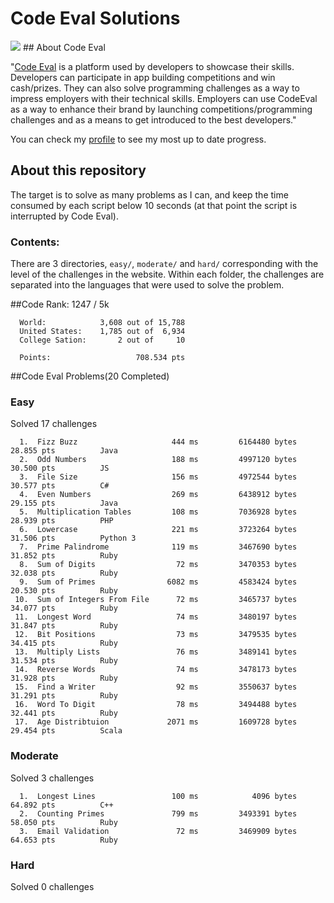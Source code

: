 # Code Eval Solutions
<img src="http://tech.co/wp-content/uploads/2012/06/codeEval.jpg"/>
## About Code Eval

"[Code Eval](https://www.codeeval.com) is a platform used by developers to showcase their skills. Developers can participate in app building competitions and win cash/prizes. They can also solve programming challenges as a way to impress employers with their technical skills. Employers can use CodeEval as a way to enhance their brand by launching competitions/programming challenges and as a means to get introduced to the best developers."

You can check my [profile](https://www.codeeval.com/profile/josejlm2/) to see my most up to date progress. 


## About this repository

The target is to solve as many problems as I can, and keep the time
consumed by each script below 10 seconds (at that point the script is
interrupted by Code Eval).

### Contents:

There are 3 directories, `easy/`, `moderate/` and `hard/` corresponding
with the level of the challenges in the website. Within each folder, the 
challenges are separated into the languages that were used to solve the 
problem. 

##Code Rank: 1247 / 5k

      World:            3,608 out of 15,788    
      United States:    1,785 out of  6,934     
      College Sation:       2 out of     10    
      
      Points:                   708.534 pts


##Code Eval Problems(20 Completed)

### Easy

Solved 17 challenges

      1.  Fizz Buzz                     444 ms         6164480 bytes            28.855 pts          Java
      2.  Odd Numbers                   188 ms         4997120 bytes            30.500 pts          JS
      3.  File Size                     156 ms         4972544 bytes            30.577 pts          C#
      4.  Even Numbers                  269 ms         6438912 bytes            29.155 pts          Java
      5.  Multiplication Tables         108 ms         7036928 bytes            28.939 pts          PHP
      6.  Lowercase                     221 ms         3723264 bytes            31.506 pts          Python 3
      7.  Prime Palindrome              119 ms         3467690 bytes            31.852 pts          Ruby
      8.  Sum of Digits                  72 ms         3470353 bytes            32.038 pts          Ruby
      9.  Sum of Primes                6082 ms         4583424 bytes            20.530 pts          Ruby
     10.  Sum of Integers From File      72 ms         3465737 bytes            34.077 pts          Ruby
     11.  Longest Word                   74 ms         3480197 bytes            31.847 pts          Ruby
     12.  Bit Positions                  73 ms         3479535 bytes            34.415 pts          Ruby
     13.  Multiply Lists                 76 ms         3489141 bytes            31.534 pts          Ruby
     14.  Reverse Words                  74 ms         3478173 bytes            31.928 pts          Ruby
     15.  Find a Writer                  92 ms         3550637 bytes            31.291 pts          Ruby
     16.  Word To Digit                  78 ms         3494488 bytes            32.441 pts          Ruby
     17.  Age Distribtuion             2071 ms         1609728 bytes            29.454 pts          Scala        
     
     
### Moderate

Solved 3 challenges

      1.  Longest Lines                 100 ms            4096 bytes            64.892 pts          C++
      2.  Counting Primes               799 ms         3493391 bytes            58.050 pts          Ruby
      3.  Email Validation               72 ms         3469909 bytes            64.653 pts          Ruby

### Hard

Solved 0 challenges
